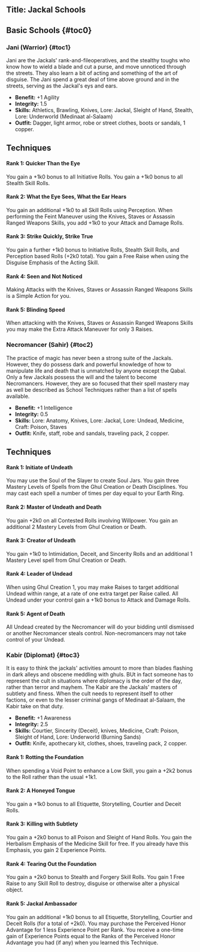 Title: Jackal Schools
---
## <span>Basic Schools</span> {#toc0}

### <span>Jani (Warrior)</span> {#toc1}

Jani are the Jackals' rank-and-fileoperatives, and the stealthy toughs who know how to wield a blade and cut a purse, and move unnoticed through the streets. They also learn a bit of acting and something of the art of disguise. The Jani spend a great deal of time above ground and in the streets, serving as the Jackal's eys and ears.

- <strong>Benefit:</strong> +1 Agility
- <strong>Integrity:</strong> 1.5
- <strong>Skills:</strong> Athletics, Brawling, Knives, Lore: Jackal, Sleight of Hand, Stealth, Lore: Underworld (Medinaat al-Salaam)
- <strong>Outfit:</strong> Dagger, light armor, robe or street clothes, boots or sandals, 1 copper.

## <strong>Techniques</strong>
#### Rank 1: Quicker Than the Eye

You gain a +1k0 bonus to all Initiative Rolls. You gain a +1k0 bonus to all Stealth Skill Rolls.
#### Rank 2: What the Eye Sees, What the Ear Hears

You gain an additional +1k0 to all Skill Rolls using Perception. When performing the Feint Maneuver using the Knives, Staves or Assassin Ranged Weapons Skills, you add +1k0 to your Attack and Damage Rolls.
#### Rank 3: Strike Quickly, Strike True

You gain a further +1k0 bonus to Initiative Rolls, Stealth Skill Rolls, and Perception based Rolls (+2k0 total). You gain a Free Raise when using the Disguise Emphasis of the Acting Skill.
#### Rank 4: Seen and Not Noticed

Making Attacks with the Knives, Staves or Assassin Ranged Weapons Skills is a Simple Action for you.
#### Rank 5: Blinding Speed

When attacking with the Knives, Staves or Assassin Ranged Weapons Skills you may make the Extra Attack Maneuver for only 3 Raises.
### <span>Necromancer (Sahir)</span> {#toc2}

The practice of magic has never been a strong suite of the Jackals. However, they do possess dark and powerful knowledge of how to manipulate life and death that is unmatched by anyone except the Qabal. Only a few Jackals possess the will and the talent to become Necromancers. However, they are so focused that their spell mastery may as well be described as School Techniques rather than a list of spells available.

- <strong>Benefit:</strong> +1 Intelligence
- <strong>Integrity:</strong> 0.5
- <strong>Skills:</strong> Lore: Anatomy, Knives, Lore: Jackal, Lore: Undead, Medicine, Craft: Poison, Staves
- <strong>Outfit:</strong> Knife, staff, robe and sandals, traveling pack, 2 copper.

## <strong>Techniques</strong>
#### Rank 1: Initiate of Undeath

You may use the Soul of the Slayer to create Soul Jars. You gain three Mastery Levels of Spells from the Ghul Creation or Death Disciplines. You may cast each spell a number of times per day equal to your Earth Ring.
#### Rank 2: Master of Undeath and Death

You gain +2k0 on all Contested Rolls involving Willpower. You gain an additional 2 Mastery Levels from Ghul Creation or Death.
#### Rank 3: Creator of Undeath

You gain +1k0 to Intimidation, Deceit, and Sincerity Rolls and an additional 1 Mastery Level spell from Ghul Creation or Death.
#### Rank 4: Leader of Undead

When using Ghul Creation 1, you may make Raises to target additional Undead within range, at a rate of one extra target per Raise called. All Undead under your control gain a +1k0 bonus to Attack and Damage Rolls.
#### Rank 5: Agent of Death

All Undead created by the Necromancer will do your bidding until dismissed or another Necromancer steals control. Non-necromancers may not take control of your Undead.
### <span>Kabir (Diplomat)</span> {#toc3}

It is easy to think the jackals' activities amount to more than blades flashing in dark alleys and obscene meddling with ghuls. BUt in fact someone has to represent the cult in situations where diplomacy is the order of the day, rather than terror and mayhem. The Kabir are the Jackals' masters of subtlety and finess. When the cult needs to represent itself to other factions, or even to the lesser criminal gangs of Medinaat al-Salaam, the Kabir take on that duty.

- <strong>Benefit:</strong> +1 Awareness
- <strong>Integrity:</strong> 2.5
- <strong>Skills:</strong> Courtier, Sincerity (Deceit), knives, Medicine, Craft: Poison, Sleight of Hand, Lore: Underworld (Burning Sands)
- <strong>Outfit:</strong> Knife, apothecary kit, clothes, shoes, traveling pack, 2 copper.

#### Rank 1: Rotting the Foundation

When spending a Void Point to enhance a Low Skill, you gain a +2k2 bonus to the Roll rather than the usual +1k1.
#### Rank 2: A Honeyed Tongue

You gain a +1k0 bonus to all Etiquette, Storytelling, Courtier and Deceit Rolls.
#### Rank 3: Killing with Subtlety

You gain a +2k0 bonus to all Poison and Sleight of Hand Rolls. You gain the Herbalism Emphasis of the Medicine Skill for free. If you already have this Emphasis, you gain 2 Experience Points.
#### Rank 4: Tearing Out the Foundation

You gain a +2k0 bonus to Stealth and Forgery Skill Rolls. You gain 1 Free Raise to any Skill Roll to destroy, disguise or otherwise alter a physical object.
#### Rank 5: Jackal Ambassador

You gain an additional +1k0 bonus to all Etiquette, Storytelling, Courtier and Deceit Rolls (for a total of +2k0). You may purchase the Perceived Honor Advantage for 1 less Experience Point per Rank. You receive a one-time gain of Experience Points equal to the Ranks of the Perceived Honor Advantage you had (if any) when you learned this Technique.
